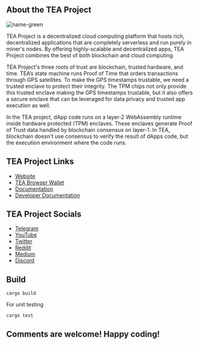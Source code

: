 ## About the TEA Project

![name-green](https://user-images.githubusercontent.com/86096370/235281612-cef599fa-836c-4982-838f-f89842103573.png)

TEA Project is a decentralized cloud computing platform that hosts rich, decentralized applications that are completely serverless and run purely in miner's nodes. By offering highly-scalable and decentralized apps, TEA Project combines the best of both blockchain and cloud computing. 

TEA Project's three roots of trust are blockchain, trusted hardware, and time. TEA’s state machine runs Proof of Time that orders transactions through GPS satellites. To make the GPS timestamps trustable, we need a trusted enclave to protect their integrity. The TPM chips not only provide this trusted enclave making the GPS timestamps trustable, but it also offers a secure enclave that can be leveraged for data privacy and trusted app execution as well.

In the TEA project, dApp code runs on a layer-2 WebAssembly runtime inside hardware protected (TPM) enclaves. These enclaves generate Proof of Trust data handled by blockchain consensus on layer-1. In TEA, blockchain doesn't use consensus to verify the result of dApps code, but the execution environment where the code runs. 

## TEA Project Links
- [Website](https://teaproject.org/)
- [TEA Browser Wallet](https://wallet.teaproject.org)
- [Documentation](https://docs.teaproject.org)
- [Developer Documentation](https://dev.teaproject.org)

## TEA Project Socials
- [Telegram](https://t.me/teaprojectorg)
- [YouTube](https://www.youtube.com/channel/UChYmd52JIe0zTdIdXHLK7WQ)
- [Twitter](https://twitter.com/teaprojectorg/)
- [Reddit](https://www.reddit.com/user/teaprojectorg/)
- [Medium](https://teaproject.medium.com)
- [Discord](https://discord.com/invite/nvtaneQgGb)


## Build


``` 
cargo build
```
For unit testing
```
cargo test
```

## Comments are welcome! Happy coding!

